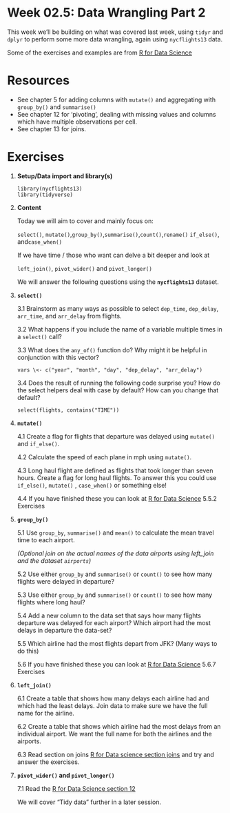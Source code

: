 <!-- Please edit README.Rmd - not README.md -->

# Week 02.5: Data Wrangling Part 2

This week we’ll be building on what was covered last week, using `tidyr`
and `dplyr` to perform some more data wrangling, again using
`nycflights13` data.

Some of the exercises and examples are from [R for Data
Science](https://r4ds.had.co.nz/transform.html)

# Resources

-   See chapter 5 for adding columns with `mutate()` and aggregating
    with `group_by()` and `summarise()`
-   See chapter 12 for ‘pivoting’, dealing with missing values and
    columns which have multiple observations per cell.
-   See chapter 13 for joins.

# Exercises

1.  **Setup/Data import and library(s)**

        library(nycflights13)
        library(tidyverse)

2.  **Content**

    Today we will aim to cover and mainly focus on:

    `select()`,
    `mutate()`,`group_by()`,`summarise()`,`count()`,`rename()`
    `if_else()`, and`case_when()`

    If we have time / those who want can delve a bit deeper and look at

    `left_join()`, `pivot_wider()` and `pivot_longer()`

    We will answer the following questions using the **`nycflights13`**
    dataset.

3.  **`select()`**

    3.1 Brainstorm as many ways as possible to select `dep_time`,
    `dep_delay`, `arr_time`, and `arr_delay` from flights.

    3.2 What happens if you include the name of a variable multiple
    times in a `select()` call?

    3.3 What does the `any_of()` function do? Why might it be helpful in
    conjunction with this vector?

    `vars \<- c("year", "month", "day", "dep_delay", "arr_delay")`

    3.4 Does the result of running the following code surprise you? How
    do the select helpers deal with case by default? How can you change
    that default?

    `select(flights, contains("TIME"))`

4.  **`mutate()`**

    4.1 Create a flag for flights that departure was delayed using
    `mutate()` and `if_else()`.

    4.2 Calculate the speed of each plane in mph using `mutate()`.

    4.3 Long haul flight are defined as flights that took longer than
    seven hours. Create a flag for long haul flights. To answer this you
    could use `if_else()`, `mutate()` , `case_when()` or something else!

    4.4 If you have finished these you can look at [R for Data
    Science](https://r4ds.had.co.nz/transform.html) 5.5.2 Exercises  

5.  **`group_by()`**

    5.1 Use `group_by`, `summarise()` and `mean()` to calculate the mean
    travel time to each airport.

    *(Optional join on the actual names of the data airports using
    left\_join and the dataset `airports`)*

    5.2 Use either `group_by` and `summarise()` or `count()` to see how
    many flights were delayed in departure?

    5.3 Use either `group_by` and `summarise()` or `count()` to see how
    many flights where long haul?

    5.4 Add a new column to the data set that says how many flights
    departure was delayed for each airport? Which airport had the most
    delays in departure the data-set?

    5.5 Which airline had the most flights depart from JFK? (Many ways
    to do this)

    5.6 If you have finished these you can look at [R for Data
    Science](https://r4ds.had.co.nz/transform.html) 5.6.7 Exercises  

6.  **`left_join()`**

    6.1 Create a table that shows how many delays each airline had and
    which had the least delays. Join data to make sure we have the full
    name for the airline.

    6.2 Create a table that shows which airline had the most delays from
    an individual airport. We want the full name for both the airlines
    and the airports.

    6.3 Read section on joins [R for Data science section
    joins](https://r4ds.had.co.nz/relational-data.html?q=joins#understanding-joins)
    and try and answer the exercises.

7.  **`pivot_wider()` and `pivot_longer()`**

    7.1 Read the [R for Data Science section
    12](https://r4ds.had.co.nz/tidy-data.html?q=pivot#tidy-data)

    We will cover “Tidy data” further in a later session.
